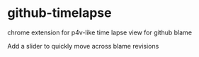 # github-timelapse
chrome extension for p4v-like time lapse view for github blame

Add a slider to quickly move across blame revisions
